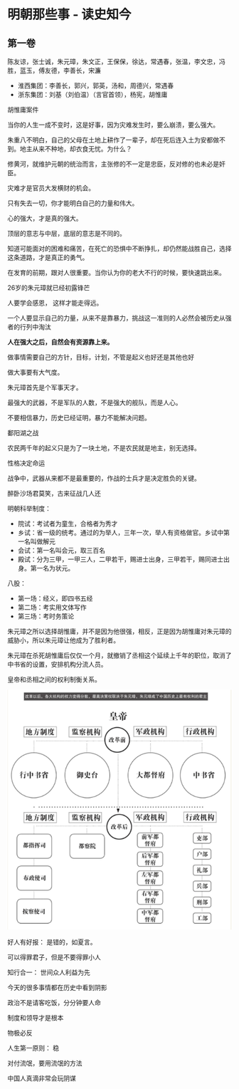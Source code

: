# 明朝那些事 - 读史知今

## 第一卷

陈友谅，张士诚，朱元璋，朱文正，王保保，徐达，常遇春，张温，李文忠，冯胜，蓝玉，傅友德，李善长，宋濂

- 淮西集团：李善长，郭兴，郭英，汤和，周德兴，常遇春
- 浙东集团：刘基（刘伯温）（言官首领），杨宪，胡惟庸

胡惟庸案件



当你的人生一成不变时，这是好事，因为灾难发生时，要么崩溃，要么强大。

朱重八不明白，自己的父母在土地上耕作了一辈子，却在死后连入土为安都做不到。地主从来不种地，却衣食无忧。为什么？

修黄河，就维护元朝的统治而言，主张修的不一定是忠臣，反对修的也未必是奸臣。

灾难才是官员大发横财的机会。

只有失去一切，你才能明白自己的力量和伟大。

心的强大，才是真的强大。

顶层的意志与中层，底层的意志是不同的。

知道可能面对的困难和痛苦，在死亡的恐惧中不断挣扎，却仍然能战胜自己，选择这条道路，才是真正的勇气。

在发育的前期，跟对人很重要。当你认为你的老大不行的时候，要快速跳出来。

26岁的朱元璋就已经初露锋芒

人要学会感恩， 这样才能走得远。

一个人要显示自己的力量，从来不是靠暴力，挑战这一准则的人必然会被历史从强者的行列中淘汰

**人在强大之后，自然会有资源靠上来。**

做事情需要自己的方针，目标，计划，不管是起义也好还是其他也好

做大事要有大气度。

朱元璋首先是个军事天才。

最强大的武器，不是军队的人数，不是强大的舰队，而是人心。

不要相信暴力，历史已经证明，暴力不能解决问题。

鄱阳湖之战

农民两千年的起义只是为了一块土地，不是农民就是地主，别无选择。

性格决定命运

战争中，武器从来都不是最重要的，作战的士兵才是决定胜负的关键。

醉卧沙场君莫笑，古来征战几人还

明朝科举制度：

- 院试：考试者为童生，合格者为秀才
- 乡试：省一级的统考。通过的为举人，三年一次，举人有资格做官。乡试中第一名叫做解元
- 会试：第一名叫会元，取三百名
- 殿试：分为三甲，一甲三人，二甲若干，赐进士出身，三甲若干，赐同进士出身。第一名为状元。

八股：

- 第一场：经义，即四书五经
- 第二场：考实用文体写作
- 第三场：考时务策论

朱元璋之所以选择胡惟庸，并不是因为他很强，相反，正是因为胡惟庸对朱元璋的威胁小，所以朱元璋让他成为了胜利者。

朱元璋在杀死胡惟庸后仅仅一个月，就撤销了丞相这个延续上千年的职位，取消了中书省的设置，安排机构分流人员。

皇帝和丞相之间的权利制衡关系。

![](.\image\1.png)













好人有好报： 是错的，如夏言。

可以得罪君子，但是不要得罪小人

知行合一： 世间众人利益为先

今天的很多事情都在历史中看到阴影

政治不是请客吃饭，分分钟要人命

制度和领导才是根本

物极必反

人生第一原则： 稳

对付流氓，要用流氓的方法

中国人真滴非常会玩阴谋

